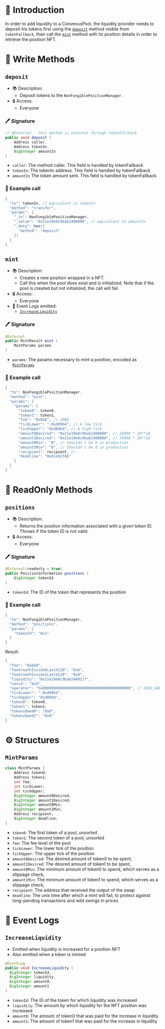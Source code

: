 # 📖 Introduction

In order to add liquidity to a ConvexusPool, the liquidity provider needs to deposit his tokens first using the [`deposit`](#deposit) method visible from `tokenFallback`, then call the [`mint`](#mint) method with its position details in order to retrieve the position NFT.

# 📜 Write Methods

## `deposit`

- 📚 Description: 
  - Deposit tokens to the `NonFungiblePositionManager`.
- 🔒 Access: 
  - Everyone

### 🖊️ Signature

```java
// @External - this method is external through tokenFallback
public void deposit (
    Address caller, 
    Address tokenIn, 
    BigInteger amountIn
)
```

- `caller`: The method caller. This field is handled by tokenFallback
- `tokenIn`: The tokenIn address. This field is handled by tokenFallback
- `amountIn` The token amount sent. This field is handled by tokenFallback

### 🧪 Example call

```java
{
  "to": tokenIn, // equivalent to tokenIn
  "method": "transfer",
  "params": {
    "_to": NonFungiblePositionManager,
    "_value": "0x21e19e0c9bab2400000", // equivalent to amountIn
    "_data": hex({
      "method": "deposit"
    })
  }
}
```

## `mint`

- 📚 Description: 
  - Creates a new position wrapped in a NFT.
  - Call this when the pool does exist and is initialized. Note that if the pool is created but not initialized, the call will fail.
- 🔒 Access: 
  - Everyone
- 🔎 Event Logs emitted:
  - [`IncreaseLiquidity`](#increaseliquidity)

### 🖊️ Signature

```java
@External
public MintResult mint (
    MintParams params
)
```

- `params`: The params necessary to mint a position, encoded as [`MintParams`](#mintparams)

### 🧪 Example call

```java
{
  "to": NonFungiblePositionManager,
  "method": "mint",
  "params": {
    "params": {
      "token0": token0,
      "token1": token1,
      "fee": "0xbb8", // 3000
      "tickLower": "-0xd89b4", // A low tick
      "tickUpper": "0xd89b4", // A high tick
      "amount0Desired": "0x21e19e0c9bab2400000", // 10000 * 10**18
      "amount1Desired": "0x21e19e0c9bab2400000", // 10000 * 10**18
      "amount0Min": "0", // Shouldn't be 0 in production
      "amount1Min": "0", // Shouldn't be 0 in production
      "recipient": recipient, // 
      "deadline": "0x61e92f6b"
    }
  }
}
```

# 👀 ReadOnly Methods

## `positions`

- 📚 Description: 
  - Returns the position information associated with a given token ID. Throws if the token ID is not valid.
- 🔒 Access: 
  - Everyone

### 🖊️ Signature

```java
@External(readonly = true)
public PositionInformation positions (
    BigInteger tokenId
)
```

- `tokenId`: The ID of the token that represents the position

### 🧪 Example call

```java
{
  "to": NonFungiblePositionManager,
  "method": "positions",
  "params": {
    "tokenId": "0x1"
  }
}
```

Result:

```java
{
  "fee": "0xbb8",
  "feeGrowthInside0LastX128": "0x0",
  "feeGrowthInside1LastX128": "0x0",
  "liquidity": "0x21e19e0c9bab240021f",
  "nonce": "0x0",
  "operator": "hx0000000000000000000000000000000000000000", // ZERO_ADDRESS
  "tickLower": "-0xd89b4",
  "tickUpper": "0xd89b4",
  "token0": token0,
  "token1": token1,
  "tokensOwed0": "0x0",
  "tokensOwed1": "0x0"
}
```

# ⚙️ Structures

## `MintParams`

```java
class MintParams {
    Address token0;
    Address token1;
    int fee;
    int tickLower;
    int tickUpper;
    BigInteger amount0Desired;
    BigInteger amount1Desired;
    BigInteger amount0Min;
    BigInteger amount1Min;
    Address recipient;
    BigInteger deadline;
}
```

- `token0`: The first token of a pool, unsorted
- `token1`: The second token of a pool, unsorted
- `fee`: The fee level of the pool
- `tickLower`: The lower tick of the position
- `tickUpper`: The upper tick of the position
- `amount0Desired`: The desired amount of token0 to be spent,
- `amount1Desired`: The desired amount of token1 to be spent,
- `amount0Min`: The minimum amount of token0 to spend, which serves as a slippage check,
- `amount1Min`: The minimum amount of token1 to spend, which serves as a slippage check,
- `recipient`: The address that received the output of the swap
- `deadline`: The unix time after which a mint will fail, to protect against long-pending transactions and wild swings in prices

# 🔎 Event Logs

## `IncreaseLiquidity`

- Emitted when liquidity is increased for a position NFT
- Also emitted when a token is minted

```java
@EventLog
public void IncreaseLiquidity (
  BigInteger tokenId, 
  BigInteger liquidity, 
  BigInteger amount0,
  BigInteger amount1
)
```

- `tokenId`: The ID of the token for which liquidity was increased
- `liquidity`: The amount by which liquidity for the NFT position was increased
- `amount0`: The amount of token0 that was paid for the increase in liquidity
- `amount1`: The amount of token1 that was paid for the increase in liquidity
